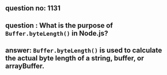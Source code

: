 
      
## question no: 1131

## question : What is the purpose of `Buffer.byteLength()` in Node.js?

## answer: `Buffer.byteLength()` is used to calculate the actual byte length of a string, buffer, or arrayBuffer.
      